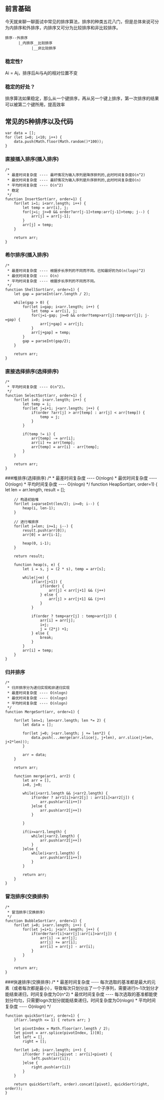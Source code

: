 ## 前言基础
今天就来聊一聊面试中常见的排序算法，排序的种类五花八门，但是总体来说可分为内排序和外排序，内排序又可分为比较排序和非比较排序。

    排序--外排序
          |_内排序__比较排序
                |__非比较排序

### 稳定性?

Ai = Aj，排序后Ai与Aj的相对位置不变

### 稳定的好处？

排序算法如果稳定，那么从一个键排序，再从另一个键上排序，第一次排序的结果可以被第二个键所用，提高效率


## 常见的5种排序以及代码

    var data = [];
    for (let i=0; i<10; i++) {
        data.push(Math.floor(Math.random()*100));
    }

### 直接插入排序(插入排序)

    /* 
     * 最差时间复杂度 ---- 最坏情况为输入序列是降序排列的,此时时间复杂度O(n^2)
     * 最优时间复杂度 ---- 最好情况为输入序列是升序排列的,此时时间复杂度O(n)
     * 平均时间复杂度 ---- O(n^2)
     * 稳定
     */
    function InsertSort(arr, order=1) {
        for(let i=1; i<arr.length; i++) {
            let temp = arr[i], j;
            for(j=i; j>=0 && order?arr[j-1]<temp:arr[j-1]>temp; j--) {
                arr[j] = arr[j-1];
            }
            arr[j] = temp;
        }
        
        return arr;
    }

### 希尔排序(插入排序)

    /*
     * 最差时间复杂度 ---- 根据步长序列的不同而不同。已知最好的为O(n(logn)^2)
     * 最优时间复杂度 ---- O(n)
     * 平均时间复杂度 ---- 根据步长序列的不同而不同。
     */
    function ShellSort(arr, order=1) {
        let gap = parseInt(arr.length / 2);
    
        while(gap > 0) {
            for(let i=gap; i<arr.length; i++) {
                let temp = arr[i], j;
                for(j=i-gap; j>=0 && order?temp>arr[j]:temp<arr[j]; j-=gap) {
                    arr[j+gap] = arr[j];
                }
                arr[j+gap] = temp;
            }
            gap = parseInt(gap/2);
        }
    
        return arr;
    }

###  直接选择排序(选择排序)
    /*
     * 平均时间复杂度 ---- O(n^2)。
     */
    function SelectSort(arr, order=1) {
        for(let i=0; i<arr.length; i++) {
            let temp = i;
            for(let j=i+1; j<arr.length; j++) {
                if(order ?arr[j] > arr[temp] : arr[j] < arr[temp]) {
                    temp = j;
                }
            }
    
            if(temp != i) {
                arr[temp] -= arr[i];
                arr[i] += arr[temp];
                arr[temp] = arr[i] - arr[temp];
            }
        }
    
        return arr;
    }

###堆排序(选择排序)
    /*
     * 最差时间复杂度 ---- O(nlogn)
     * 最优时间复杂度 ---- O(nlogn)
     * 平均时间复杂度 ---- O(nlogn)
     */
    function HeapSort(arr, order=1) {
        let len = arr.length,
            result = [];
    
        // 构造初始堆
        for(let i=parseInt(len/2); i>=0; i--) {
            heap(i, len-1);
        }   
    
        // 进行堆排序
        for(let i=len; i>=1; i--) {
            result.push(arr[0]);
            arr[0] = arr[i-1];
    
            heap(0, i-1);
        }
    
        return result;
    
        function heap(s, e) {
            let i = s, j = (2 * s), temp = arr[s];
    
            while(j<e) {
                if(arr[j+1]) {
                    if(order) {
                        arr[j] < arr[j+1] && (j++)
                    } else {
                        arr[j] > arr[j+1] && (j++)
                    }
                } 
    
                if(order ? temp<arr[j] : temp>arr[j]) {
                    arr[i] = arr[j];
                    i=j;
                    j = (2*j) +1;
                } else {
                    break;
                }
            }
            arr[i] = temp;
        }
    }

### 归并排序
    /*
     * 归并排序分为递归实现和非递归实现
     * 最差时间复杂度 ---- O(nlogn)
     * 最优时间复杂度 ---- O(nlogn)
     * 平均时间复杂度 ---- O(nlogn)
     */
    function MergeSort(arr, order=1) {
        
        for(let len=1; len<arr.length; len *= 2) {
            let data = [];
    
            for(let j=0; j<arr.length; j += len*2) {
                data.push(...merge(arr.slice(j, j+len), arr.slice(j+len, j+2*len)));
            }
    
            arr = data;
        }
    
        return arr;
    
        function merge(arr1, arr2) {
            let arr = [],
            i=0, j=0;
    
            while(i<arr1.length && j<arr2.length) {
                if(order ? arr1[i]>arr2[j] : arr1[i]<arr2[j]) {
                    arr.push(arr1[i++])
                }else {
                    arr.push(arr2[j++])
                }
    
            }
    
            if(i>=arr1.length) {
                while(j<arr2.length) {
                    arr.push(arr2[j++])
                }
            }else {
                while(i<arr1.length) {
                    arr.push(arr1[i++])
                }
            }
    
            return arr;
        }
    }   


### 冒泡排序(交换排序)

    /*
     * 冒泡排序(交换排序)
     */
    function BubbleSort(arr, order=1) {
        for(let i=0; i<arr.length; i++) {
            for(let j=i+1; j<arr.length; j++) {
                if(order?arr[i]<arr[j]:arr[i]>arr[j]) {
                    arr[i] -= arr[j];
                    arr[j] += arr[i];
                    arr[i] = arr[j] - arr[i];
                }
            }
        }
    
        return arr;
    }

###快速排序(交换排序)
    /*
     * 最差时间复杂度 ---- 每次选取的基准都是最大的元素（或者每次都是最小），导致每次只划分出了一个子序列，需要进行n-1次划分才能结束递归，时间复杂度为O(n^2)
     * 最优时间复杂度 ---- 每次选取的基准都能使划分均匀，只需要logn次划分就能结束递归，时间复杂度为O(nlogn)
     * 平均时间复杂度 ---- O(nlogn)
     */
    
    function quickSort(arr, order=1) {
        if(arr.length <= 1) { return arr; }
    
        let pivotIndex = Math.floor(arr.length / 2);
        let pivot = arr.splice(pivotIndex, 1)[0];
        let left = [],
            right = [];
     
        for(let i=0; i<arr.length; i++) {
            if(order ? arr[i]>pivot : arr[i]<pivot) {
                left.push(arr[i]);
            }else {
                right.push(arr[i])
            }
        }
    
        return quickSort(left, order).concat([pivot], quickSort(right, order));
    }